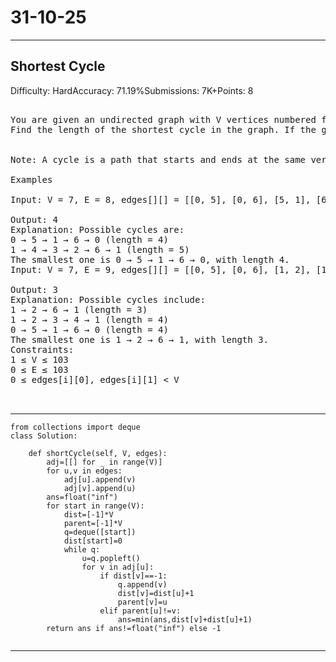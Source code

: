 # 31-10-25
---
## Shortest Cycle
Difficulty: HardAccuracy: 71.19%Submissions: 7K+Points: 8

<pre>

You are given an undirected graph with V vertices numbered from 0 to V-1 and E edges, represented as a 2D array edges[][], where each element edges[i] = [u, v] represents an undirected edge between vertex u and v.
Find the length of the shortest cycle in the graph. If the graph does not contain any cycle, return -1.


Note: A cycle is a path that starts and ends at the same vertex without repeating any edge or vertex (except the start/end vertex). The shortest cycle is the one with the minimum number of edges.

Examples

Input: V = 7, E = 8, edges[][] = [[0, 5], [0, 6], [5, 1], [6, 1], [6, 2], [2, 3], [3, 4], [1, 4]]

Output: 4
Explanation: Possible cycles are: 
0 → 5 → 1 → 6 → 0 (length = 4)
1 → 4 → 3 → 2 → 6 → 1 (length = 5)
The smallest one is 0 → 5 → 1 → 6 → 0, with length 4. 
Input: V = 7, E = 9, edges[][] = [[0, 5], [0, 6], [1, 2], [1, 4], [1, 5], [1, 6], [2, 6], [2, 3], [3, 4]]

Output: 3
Explanation: Possible cycles include:
1 → 2 → 6 → 1 (length = 3)
1 → 2 → 3 → 4 → 1 (length = 4)
0 → 5 → 1 → 6 → 0 (length = 4)
The smallest one is 1 → 2 → 6 → 1, with length 3.
Constraints:
1 ≤ V ≤ 103
0 ≤ E ≤ 103
0 ≤ edges[i][0], edges[i][1] < V

    
</pre>

---
```
from collections import deque
class Solution:
    
    def shortCycle(self, V, edges):
        adj=[[] for _ in range(V)]
        for u,v in edges:
            adj[u].append(v)
            adj[v].append(u)
        ans=float("inf")
        for start in range(V):
            dist=[-1]*V
            parent=[-1]*V
            q=deque([start])
            dist[start]=0
            while q:
                u=q.popleft()
                for v in adj[u]:
                    if dist[v]==-1:
                        q.append(v)
                        dist[v]=dist[u]+1
                        parent[v]=u
                    elif parent[u]!=v:
                        ans=min(ans,dist[v]+dist[u]+1)
        return ans if ans!=float("inf") else -1
        
```
---

